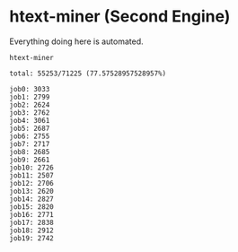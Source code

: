 # htext-miner (Second Engine)

Everything doing here is automated.

```
htext-miner

total: 55253/71225 (77.57528957528957%)

job0: 3033
job1: 2799
job2: 2624
job3: 2762
job4: 3061
job5: 2687
job6: 2755
job7: 2717
job8: 2685
job9: 2661
job10: 2726
job11: 2507
job12: 2706
job13: 2620
job14: 2827
job15: 2820
job16: 2771
job17: 2838
job18: 2912
job19: 2742
```